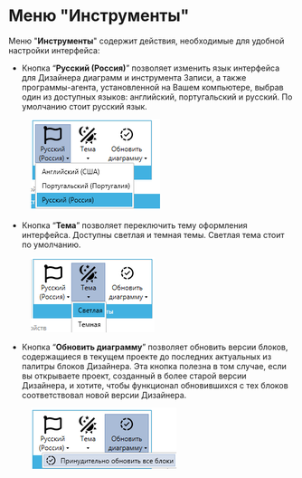 # Меню "Инструменты"

Меню "**Инструменты**" содержит действия, необходимые для удобной настройки интерфейса:

* Кнопка “**Русский (Россия)**” позволяет изменить язык интерфейса для Дизайнера диаграмм и инструмента Записи, а также программы-агента, установленной на Вашем компьютере, выбрав один из доступных языков: английский, португальский и русский. По умолчанию стоит русский язык.&#x20;

<figure><img src="../../../../.gitbook/assets/изображение (145).png" alt=""><figcaption></figcaption></figure>

* Кнопка “**Тема**” позволяет переключить тему оформления интерфейса. Доступны светлая и темная темы. Светлая тема стоит по умолчанию.

<figure><img src="../../../../.gitbook/assets/изображение (146).png" alt=""><figcaption></figcaption></figure>

* Кнопка “**Обновить диаграмму**” позволяет обновить версии блоков, содержащиеся в текущем проекте до последних актуальных из палитры блоков Дизайнера. Эта кнопка полезна в том случае, если вы открываете проект, созданный в более старой версии Дизайнера, и хотите, чтобы функционал обновившихся с тех блоков соответствовал новой версии Дизайнера.

<figure><img src="../../../../.gitbook/assets/изображение (147).png" alt=""><figcaption></figcaption></figure>
